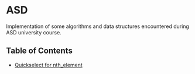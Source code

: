 # ASD
Implementation of some algorithms and data structures encountered during ASD university course.

## Table of Contents

- [Quickselect for nth_element](https://github.com/alemini18/ASD/tree/main/quickselect)
